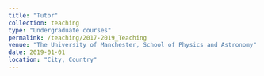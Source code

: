 ```yaml
---
title: "Tutor"
collection: teaching
type: "Undergraduate courses"
permalink: /teaching/2017-2019_Teaching
venue: "The University of Manchester, School of Physics and Astronomy"
date: 2019-01-01
location: "City, Country"
---
```

